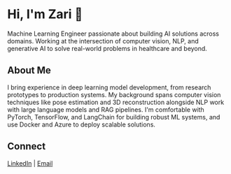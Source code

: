 # Hi, I'm Zari 👋

Machine Learning Engineer passionate about building AI solutions across domains. Working at the intersection of computer vision, NLP, and generative AI to solve real-world problems in healthcare and beyond.

## About Me

I bring experience in deep learning model development, from research prototypes to production systems. My background spans computer vision techniques like pose estimation and 3D reconstruction alongside NLP work with large language models and RAG pipelines. I'm comfortable with PyTorch, TensorFlow, and LangChain for building robust ML systems, and use Docker and Azure to deploy scalable solutions.

## Connect

[LinkedIn]([https://www.linkedin.com/in/your-linkedin/](https://www.linkedin.com/in/zari-h-174663174/)]) | [Email](mailto:hosseini99.zari@gmail.com)

